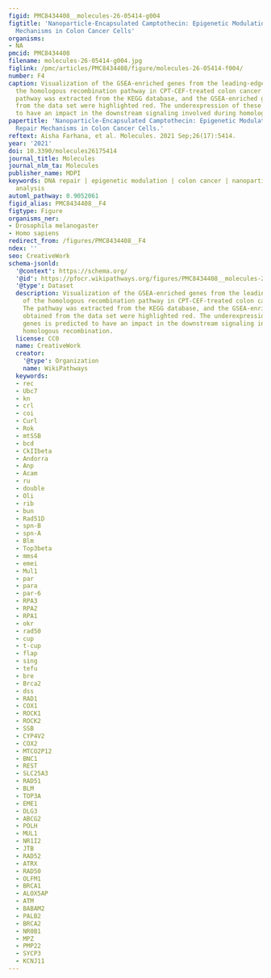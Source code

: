 ```yaml
---
figid: PMC8434408__molecules-26-05414-g004
figtitle: 'Nanoparticle-Encapsulated Camptothecin: Epigenetic Modulation in DNA Repair
  Mechanisms in Colon Cancer Cells'
organisms:
- NA
pmcid: PMC8434408
filename: molecules-26-05414-g004.jpg
figlink: /pmc/articles/PMC8434408/figure/molecules-26-05414-f004/
number: F4
caption: Visualization of the GSEA-enriched genes from the leading-edge subset of
  the homologous recombination pathway in CPT-CEF-treated colon cancer cells. The
  pathway was extracted from the KEGG database, and the GSEA-enriched genes obtained
  from the data set were highlighted red. The underexpression of these genes is predicted
  to have an impact in the downstream signaling involved during homologous recombination.
papertitle: 'Nanoparticle-Encapsulated Camptothecin: Epigenetic Modulation in DNA
  Repair Mechanisms in Colon Cancer Cells.'
reftext: Aisha Farhana, et al. Molecules. 2021 Sep;26(17):5414.
year: '2021'
doi: 10.3390/molecules26175414
journal_title: Molecules
journal_nlm_ta: Molecules
publisher_name: MDPI
keywords: DNA repair | epigenetic modulation | colon cancer | nanoparticles | transcriptome
  analysis
automl_pathway: 0.9052061
figid_alias: PMC8434408__F4
figtype: Figure
organisms_ner:
- Drosophila melanogaster
- Homo sapiens
redirect_from: /figures/PMC8434408__F4
ndex: ''
seo: CreativeWork
schema-jsonld:
  '@context': https://schema.org/
  '@id': https://pfocr.wikipathways.org/figures/PMC8434408__molecules-26-05414-g004.html
  '@type': Dataset
  description: Visualization of the GSEA-enriched genes from the leading-edge subset
    of the homologous recombination pathway in CPT-CEF-treated colon cancer cells.
    The pathway was extracted from the KEGG database, and the GSEA-enriched genes
    obtained from the data set were highlighted red. The underexpression of these
    genes is predicted to have an impact in the downstream signaling involved during
    homologous recombination.
  license: CC0
  name: CreativeWork
  creator:
    '@type': Organization
    name: WikiPathways
  keywords:
  - rec
  - Ubc7
  - kn
  - crl
  - coi
  - Curl
  - Rok
  - mtSSB
  - bcd
  - CkIIbeta
  - Andorra
  - Anp
  - Acam
  - ru
  - double
  - Oli
  - rib
  - bun
  - Rad51D
  - spn-B
  - spn-A
  - Blm
  - Top3beta
  - mms4
  - emei
  - Mul1
  - par
  - para
  - par-6
  - RPA3
  - RPA2
  - RPA1
  - okr
  - rad50
  - cup
  - t-cup
  - flap
  - sing
  - tefu
  - bre
  - Brca2
  - dss
  - RAD1
  - COX1
  - ROCK1
  - ROCK2
  - SSB
  - CYP4V2
  - COX2
  - MTCO2P12
  - BNC1
  - REST
  - SLC25A3
  - RAD51
  - BLM
  - TOP3A
  - EME1
  - DLG3
  - ABCG2
  - POLH
  - MUL1
  - NR1I2
  - JTB
  - RAD52
  - ATRX
  - RAD50
  - OLFM1
  - BRCA1
  - ALOX5AP
  - ATM
  - BABAM2
  - PALB2
  - BRCA2
  - NR0B1
  - MPZ
  - PMP22
  - SYCP3
  - KCNJ11
---
```


